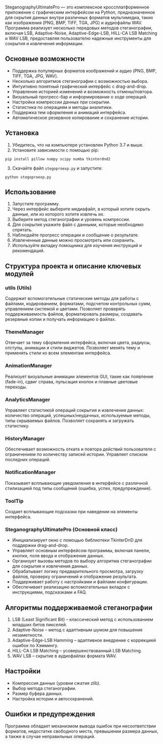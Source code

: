 SteganographyUltimatePro — это комплексное кроссплатформенное приложение с графическим интерфейсом на Python, предназначенное для скрытия данных внутри различных форматов мультимедиа, таких как изображения (PNG, BMP, TIFF, TGA, JPG) и аудиофайлы WAV. Программа реализует несколько передовых методов стеганографии, включая LSB, Adaptive-Noise, Adaptive-Edge-LSB, HILL-CA LSB Matching и WAV LSB, предоставляя пользователю надежные инструменты для сокрытия и извлечения информации.

## Основные возможности

- Поддержка популярных форматов изображений и аудио (PNG, BMP, TIFF, TGA, JPG, WAV).
- Несколько алгоритмов стеганографии с возможностью выбора.
- Интуитивно понятный графический интерфейс с drag-and-drop.
- Управление историей изменений и возможность отмены/повтора.
- Визуальный прогресс-бар и информирование о ходе операций.
- Настройки компрессии данных при сокрытии.
- Статистика по операциям и методы аналитики.
- Поддержка тем оформления и анимаций интерфейса.
- Автоматическое резервное копирование и сохранение истории.


## Установка

1. Убедитесь, что на компьютере установлен Python 3.7 и выше.
2. Установите зависимости с помощью pip:

```
pip install pillow numpy scipy numba tkinterdnd2
```

3. Скачайте файл `stegoproexp.py` и запустите:

```
python stegoproexp.py
```


## Использование

1. Запустите программу.
2. Через интерфейс выберите медиафайл, в который хотите скрыть данные, или из которого хотите извлечь их.
3. Выберите метод стеганографии и уровень компрессии.
4. Для сокрытия укажите файл с данными, которые необходимо спрятать.
5. Наблюдайте прогресс операции и сообщение о результате.
6. Извлеченные данные можно просмотреть или сохранить.
7. Используйте вкладку помощника для изучения инструкций и рекомендаций.

## Структура проекта и описание ключевых модулей

### utils (Utils)

Содержит вспомогательные статические методы для работы с файлами, кодированием, форматами, подсчетом контрольных сумм, управлением системой и цветами. Позволяет проверять поддерживаемость файлов, форматировать размеры, создавать резервные копии и получать информацию о файлах.

### ThemeManager

Отвечает за тему оформления интерфейса, включая цвета, радиусы, отступы, анимации и стили виджетов. Позволяет менять тему и применять стили ко всем элементам интерфейса.

### AnimationManager

Реализует визуальные анимации элементов GUI, такие как появление (fade-in), сдвиг справа, пульсация кнопок и плавные цветовые переходы.

### AnalyticsManager

Управляет статистикой операций сокрытия и извлечения данных: количество операций, успешных/неудачных, используемые методы, типы скрываемых файлов. Позволяет сохранять и загружать статистику.

### HistoryManager

Обеспечивает возможность отката и повтора действий пользователя с ограничением по количеству записей истории. Управляет списком последних операций.

### NotificationManager

Показывает всплывающие уведомления в интерфейсе с различной стилизацией под типы сообщений (ошибка, успех, предупреждение).

### ToolTip

Создает всплывающие подсказки при наведении на элементы интерфейса.

### SteganographyUltimatePro (Основной класс)

- Инициализирует окно с помощью библиотеки TkinterDnD для поддержки drag-and-drop.
- Управляет основным интерфейсом программы, включая панели, кнопки, поля ввода и отображение данных.
- Организует вызовы методов по выбору алгоритма стеганографии для сокрытия и извлечения данных.
- Обрабатывает логику предварительного просмотра, загрузку файлов, проверку ограничений и отображение результата.
- Поддерживает работу с настройками и файлами конфигурации.
- Обеспечивает реализацию вспомогательных вкладок с инструкциями, подсказками и FAQ.


## Алгоритмы поддерживаемой стеганографии

1. LSB (Least Significant Bit) – классический метод с использованием младших битов пикселей.
2. Adaptive-Noise – метод с адаптивным шумом для повышения незаметности.
3. Adaptive-Edge-LSB Hamming – адаптивное внедрение с коррекцией ошибок по Хэммингу.
4. HILL-CA LSB Matching – усовершенствованный LSB Matching.
5. WAV LSB – скрытие в аудиофайлах формата WAV.

## Настройки

- Компрессия данных (уровни сжатия zlib).
- Выбор метода стеганографии.
- Размер буфера данных.
- Настройка истории и автосохранений.


## Ошибки и предупреждения

Программа обладает механизмом вывода ошибок при несоответствии форматов, недостатке свободного места, превышении размера данных, а также в случае неправильных операций.

